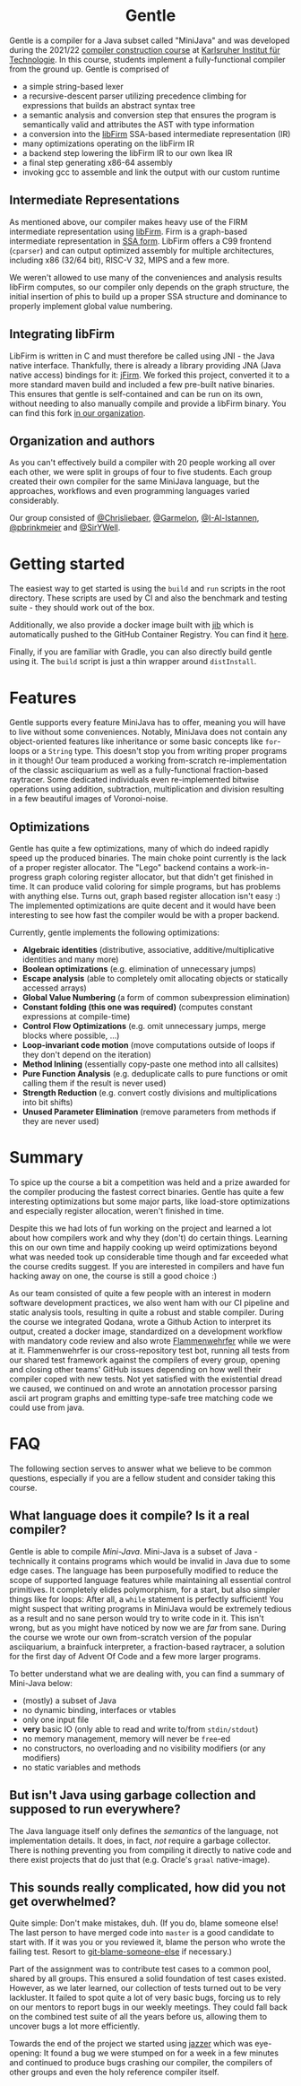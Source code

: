 <div align="center">
  <h1>Gentle</h1>
</div>

Gentle is a compiler for a Java subset called "MiniJava" and was developed during the
2021/22 [compiler construction course](https://pp.info.uni-karlsruhe.de/lehre/WS202122/compprakt/)
at [Karlsruher Institut für Technologie](https://www.kit.edu/).
In this course, students implement a fully-functional compiler from the ground
up. Gentle is comprised of
- a simple string-based lexer
- a recursive-descent parser utilizing precedence climbing for expressions
  that builds an abstract syntax tree
- a semantic analysis and conversion step that ensures the program is
  semantically valid and attributes the AST with type information
- a conversion into the [libFirm](https://pp.ipd.kit.edu/firm/) SSA-based
  intermediate representation (IR)
- many optimizations operating on the libFirm IR
- a backend step lowering the libFirm IR to our own Ikea IR
- a final step generating x86-64 assembly
- invoking gcc to assemble and link the output with our custom runtime


## Intermediate Representations
As mentioned above, our compiler makes heavy use of the FIRM intermediate
representation using [libFirm](https://libfirm.github.io/). Firm is a
graph-based intermediate representation in
[SSA form](https://en.wikipedia.org/wiki/Static_single_assignment_form).
LibFirm offers a C99 frontend (`cparser`) and can output optimized assembly for
multiple architectures, including x86 (32/64 bit), RISC-V 32, MIPS and a few
more.

We weren't allowed to use many of the conveniences and analysis results libFirm
computes, so our compiler only depends on the graph structure, the initial
insertion of phis to build up a proper SSA structure and dominance to properly
implement global value numbering.


## Integrating libFirm
LibFirm is written in C and must therefore be called using JNI - the Java
native interface. Thankfully, there is already a library providing JNA (Java
native access) bindings for it: [jFirm](https://pp.ipd.kit.edu/git/jFirm/). We
forked this project, converted it to a more standard maven build and included a
few pre-built native binaries. This ensures that gentle is self-contained and
can be run on its own, without needing to also manually compile and provide a
libFirm binary. You can find this fork
[in our organization](https://github.com/Firmwehr/jFirm).


## Organization and authors
As you can't effectively build a compiler with 20 people working all over each
other, we were split in groups of four to five students. Each group created
their own compiler for the same MiniJava language, but the approaches,
workflows and even programming languages varied considerably.

Our group consisted of [@Chrisliebaer](https://github.com/chrisliebaer),
[@Garmelon](https://github.com/Garmelon),
[@I-Al-Istannen](https://github.com/I-Al-Istannen),
[@pbrinkmeier](https://github.com/pbrinkmeier) and
[@SirYWell](https://github.com/SirYwell).


# Getting started
The easiest way to get started is using the `build` and `run` scripts in the
root directory. These scripts are used by CI and also the benchmark and testing
suite - they should work out of the box.

Additionally, we also provide a docker image built with
[jib](https://github.com/GoogleContainerTools/jib) which is automatically
pushed to the GitHub Container Registry. You can find it
[here](https://github.com/Firmwehr/gentle/pkgs/container/gentle).

Finally, if you are familiar with Gradle, you can also directly build gentle using it.
The `build` script is just a thin wrapper around `distInstall`.

# Features
Gentle supports every feature MiniJava has to offer, meaning you will have to live
without some conveniences. Notably, MiniJava does not contain any
object-oriented features like inheritance or some basic concepts like
`for`-loops or a `String` type. This doesn't stop you from writing proper
programs in it though! Our team produced a working from-scratch
re-implementation of the classic asciiquarium as well as a fully-functional
fraction-based raytracer. Some dedicated individuals even re-implemented
bitwise operations using addition, subtraction, multiplication and division
resulting in a few beautiful images of Voronoi-noise.

## Optimizations
Gentle has quite a few optimizations, many of which do indeed rapidly speed up
the produced binaries. The main choke point currently is the lack of a proper
register allocator. The "Lego" backend contains a work-in-progress graph coloring register
allocator, but that didn't get finished in time. It can produce valid coloring
for simple programs, but has problems with anything else. Turns out, graph
based register allocation isn't easy :) The implemented optimizations are quite
decent and it would have been interesting to see how fast the compiler would be
with a proper backend.

Currently, gentle implements the following optimizations:
* **Algebraic identities** (distributive, associative, additive/multiplicative
  identities and many more)
* **Boolean optimizations** (e.g. elimination of unnecessary jumps)
* **Escape analysis** (able to completely omit allocating objects or statically
  accessed arrays)
* **Global Value Numbering** (a form of common subexpression elimination)
* **Constant folding (this one was required)** (computes constant expressions
  at compile-time)
* **Control Flow Optimizations** (e.g. omit unnecessary jumps, merge blocks
  where possible, …)
* **Loop-invariant code motion** (move computations outside of loops if they
  don't depend on the iteration)
* **Method Inlining** (essentially copy-paste one method into all callsites)
* **Pure Function Analysis** (e.g. deduplicate calls to pure functions or omit
  calling them if the result is never used)
* **Strength Reduction** (e.g. convert costly divisions and multiplications
  into bit shifts)
* **Unused Parameter Elimination** (remove parameters from methods if they are
  never used)

# Summary
To spice up the course a bit a competition was held and a prize awarded for the
compiler producing the fastest correct binaries.
Gentle has quite a few interesting optimizations but some major parts, like
load-store optimizations and especially register allocation, weren't finished in
time.

Despite this we had lots of fun working on the project and learned a lot about
how compilers work and why they (don't) do certain things.
Learning this on our own time and happily cooking up weird optimizations beyond
what was needed took up considerable time though and far exceeded what the
course credits suggest.
If you are interested in compilers and have fun hacking away on one, the course
is still a good choice :)

As our team consisted of quite a few people with an interest in modern software
development practices, we also went ham with our CI pipeline and static
analysis tools, resulting in quite a robust and stable compiler.
During the course we integrated Qodana, wrote a Github Action to interpret its
output, created a docker image, standardized on a development workflow with
mandatory code review and also wrote
[Flammenwehrfer](https://github.com/Flammenwehrfer) while we were at it.
Flammenwehrfer is our cross-repository test bot, running all tests from our
shared test framework against the compilers of every group, opening and closing
other teams' GitHub issues depending on how well their compiler coped with new tests.
Not yet satisfied with the existential dread we caused, we continued on and
wrote an annotation processor parsing ascii art program graphs and emitting
type-safe tree matching code we could use from java.

# FAQ
The following section serves to answer what we believe to be common questions,
especially if you are a fellow student and consider taking this course.

## What language does it compile? Is it a real compiler?
Gentle is able to compile *Mini-Java*. Mini-Java is a subset of Java - technically it contains programs which would be
invalid in Java due to some edge cases.
The language has been purposefully modified to reduce the scope of supported
language features while maintaining all essential control primitives.
It completely elides polymorphism, for a start, but also simpler things like for loops:
After all, a `while` statement is perfectly sufficient!
You might suspect that writing programs in MiniJava would be extremely tedious as a result and no sane person would try to write code in it.
This isn't wrong, but as you might have noticed by now we are *far* from sane.
During the course we wrote our own from-scratch version of the popular
asciiquarium, a brainfuck interpreter, a fraction-based raytracer, a solution
for the first day of Advent Of Code and a few more larger programs.

To better understand what we are dealing with, you can find a summary of Mini-Java below:

* (mostly) a subset of Java
* no dynamic binding, interfaces or vtables
* only one input file
* **very** basic IO (only able to read and write to/from `stdin/stdout`)
* no memory management, memory will never be `free`-ed
* no constructors, no overloading and no visibility modifiers (or any modifiers)
* no static variables and methods

## But isn't Java using garbage collection and supposed to run everywhere?
The Java language itself only defines the *semantics* of the language, not implementation details.
It does, in fact, *not* require a garbage collector.
There is nothing preventing you from compiling it directly to native code and
there exist projects that do just that (e.g. Oracle's `graal` native-image).

## This sounds really complicated, how did you not get overwhelmed?
Quite simple: Don't make mistakes, duh.
(If you do, blame someone else! The last person to have merged code into
`master` is a good candidate to start with. If it was you or you reviewed it,
blame the person who wrote the failing test. Resort to
[git-blame-someone-else](https://github.com/jayphelps/git-blame-someone-else)
if necessary.)

Part of the assignment was to contribute test cases to a common pool, shared by all groups.
This ensured a solid foundation of test cases existed.
However, as we later learned, our collection of tests turned out to be very lackluster.
It failed to spot quite a lot of very basic bugs, forcing us to rely on our mentors to report bugs in our weekly meetings.
They could fall back on the combined test suite of all the years before us,
allowing them to uncover bugs a lot more efficiently.

Towards the end of the project we started using
[jazzer](https://github.com/CodeIntelligenceTesting/jazzer) which was
eye-opening: It found a bug we were stumped on for a week in a few minutes and
continued to produce bugs crashing our compiler, the compilers of other groups
and even the holy reference compiler itself.
